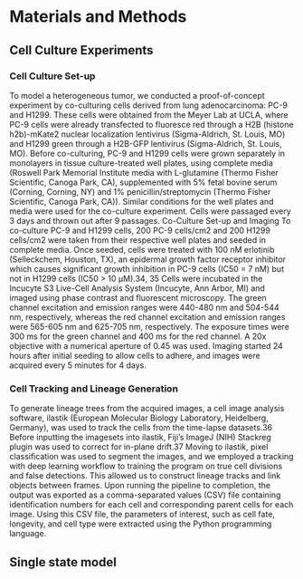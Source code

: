 # Materials and Methods

## Cell Culture Experiments

### Cell Culture Set-up

To model a heterogeneous tumor, we conducted a proof-of-concept experiment by co-culturing cells derived from lung adenocarcinoma: PC-9 and H1299. These cells were obtained from the Meyer Lab at UCLA, where PC-9 cells were already transfected to fluoresce red through a H2B (histone h2b)-mKate2 nuclear localization lentivirus (Sigma-Aldrich, St. Louis, MO) and H1299 green through a H2B-GFP lentivirus (Sigma-Aldrich, St. Louis, MO). Before co-culturing, PC-9 and H1299 cells were grown separately in monolayers in tissue culture-treated well plates, using complete media (Roswell Park Memorial Institute media with L-glutamine (Thermo Fisher Scientific, Canoga Park, CA), supplemented with 5% fetal bovine serum (Corning, Corning, NY) and 1% penicillin/streptomycin (Thermo Fisher Scientific, Canoga Park, CA)). Similar conditions for the well plates and media were used for the co-culture experiment. Cells were passaged every 3 days and thrown out after 9 passages. Co-Culture Set-up and Imaging To co-culture PC-9 and H1299 cells, 200 PC-9 cells/cm2 and 200 H1299 cells/cm2 were taken from their respective well plates and seeded in complete media. Once seeded, cells were treated with 100 nM erlotinib (Selleckchem, Houston, TX), an epidermal growth factor receptor inhibitor which causes significant growth inhibition in PC-9 cells (IC50 = 7 nM) but not in H1299 cells (IC50 > 10 μM).34, 35 Cells were incubated in the Incucyte S3 Live-Cell Analysis System (Incucyte, Ann Arbor, MI) and imaged using phase contrast and fluorescent microscopy. The green channel excitation and emission ranges were 440-480 nm and 504-544 nm, respectively, whereas the red channel excitation and emission ranges were 565-605 nm and 625-705 nm, respectively. The exposure times were 300 ms for the green channel and 400 ms for the red channel. A 20x objective with a numerical aperture of 0.45 was used. Imaging started 24 hours after initial seeding to allow cells to
adhere, and images were acquired every 5 minutes for 4 days.

### Cell Tracking and Lineage Generation

To generate lineage trees from the acquired images, a cell image analysis software, ilastik (European Molecular Biology Laboratory, Heidelberg, Germany), was used to track the cells from the time-lapse datasets.36 Before inputting the imagesets into ilastik, Fiji’s ImageJ (NIH) Stackreg plugin was used to correct for in-plane drift.37 Moving to ilastik, pixel classification was used to segment the images, and we employed a tracking with deep learning workflow to training the program on true cell divisions and false detections. This allowed us to construct lineage tracks and link objects between frames. Upon running the pipeline to completion, the output was exported as a comma-separated values (CSV) file containing identification numbers for each cell and corresponding parent cells for each image. Using this CSV file, the parameters of interest, such as cell fate, longevity, and cell type were extracted using the Python programming language.

## Single state model

